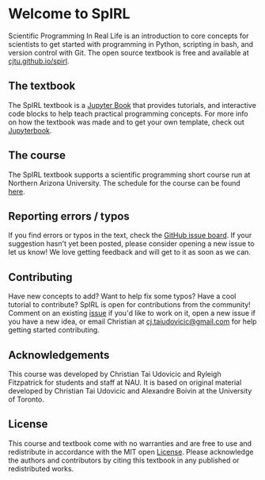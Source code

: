 # Welcome to SpIRL

Scientific Programming In Real Life is an introduction to core concepts for scientists to get started with programming in Python, scripting in bash, and version control with Git. The open source textbook is free and available at [cjtu.github.io/spirl](cjtu.github.io/spirl).

## The textbook

The SpIRL textbook is a [Jupyter Book](https://jupyterbook.org/intro.html) that provides tutorials, and interactive code blocks to help teach practical programming concepts. For more info on how the textbook was made and to get your own template, check out [Jupyterbook](https://jupyter.org/jupyter-book/intro.html).

## The course

The SpIRL textbook supports a scientific programming short course run at Northern Arizona University. The schedule for the course can be found [here](https://cjtu.github.io/spirl/00_guide/02_schedule).

## Reporting errors / typos

If you find errors or typos in the text, check the [GitHub issue board](https://github.com/cjtu/spirl/issues). If your suggestion hasn't yet been posted, please consider opening a new issue to let us know! We love getting feedback and will get to it as soon as we can.

## Contributing

Have new concepts to add? Want to help fix some typos? Have a cool tutorial to contribute? SpIRL is open for contributions from the community! Comment on an existing [issue](https://github.com/cjtu/spirl/issues) if you'd like to work on it, open a new issue if you have a new idea, or email Christian at cj.taiudovicic@gmail.com for help getting started contributing.

## Acknowledgements

This course was developed by Christian Tai Udovicic and Ryleigh Fitzpatrick for students and staff at NAU. It is based on original material developed by Christian Tai Udovicic and Alexandre Boivin at the University of Toronto.

## License

This course and textbook come with no warranties and are free to use and redistribute in accordance with the MIT open [License](./content/LICENCE.md). Please acknowledge the authors and contributors by citing this textbook in any published or redistributed works.
